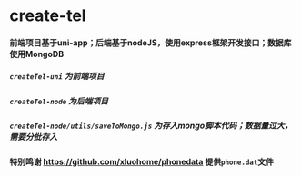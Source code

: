 # create-tel

#### 前端项目基于uni-app；后端基于nodeJS，使用express框架开发接口；数据库使用MongoDB

##### `createTel-uni` 为前端项目

##### `createTel-node` 为后端项目

##### `createTel-node/utils/saveToMongo.js` 为存入mongo脚本代码；数据量过大，需要分批存入

#### 特别鸣谢 https://github.com/xluohome/phonedata 提供`phone.dat`文件






